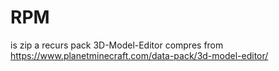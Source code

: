 # RPM
is zip a recurs pack 3D-Model-Editor
compres from https://www.planetminecraft.com/data-pack/3d-model-editor/
